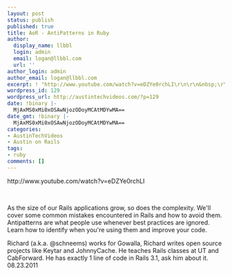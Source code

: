 ```yaml
---
layout: post
status: publish
published: true
title: AoR - AntiPatterns in Ruby
author:
  display_name: llbbl
  login: admin
  email: logan@llbbl.com
  url: ''
author_login: admin
author_email: logan@llbbl.com
excerpt: ! "http://www.youtube.com/watch?v=eDZYe0rchLI\r\n\r\n&nbsp;\r\n\r\n"
wordpress_id: 129
wordpress_url: http://austintechvideos.com/?p=129
date: !binary |-
  MjAxMS0xMi0xOSAwNjozODoyMCAtMDYwMA==
date_gmt: !binary |-
  MjAxMS0xMi0xOSAwNjozODoyMCAtMDYwMA==
categories:
- AustinTechVideos
- Austin on Rails
tags:
- ruby
comments: []
---
```

<p>http://www.youtube.com/watch?v=eDZYe0rchLI</p>
<p>&nbsp;</p>
<p><a id="more"></a><a id="more-129"></a></p>
<p>As the size of our Rails applications grow, so does the complexity. We'll cover some common mistakes encountered in Rails and how to avoid them. Antipatterns are what people use whenever best practices are ignored. Learn how to identify when you're using them and improve your code.</p>
<p>Richard (a.k.a. @schneems) works for Gowalla, Richard writes open source projects like Keytar and JohnnyCache. He teaches Rails classes at UT and CabForward. He has exactly 1 line of code in Rails 3.1, ask him about it.<br />
08.23.2011</p>
